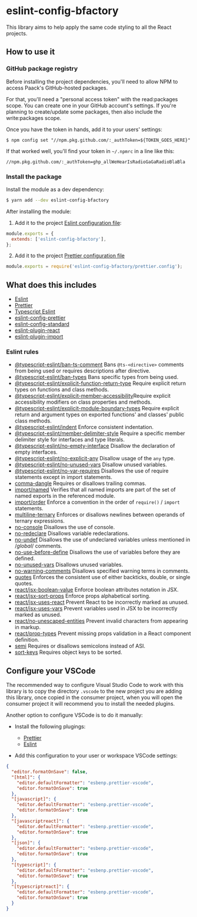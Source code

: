 # eslint-config-bfactory

This library aims to help apply the same code styling to all the React projects.

## How to use it

### GitHub package registry

Before installing the project dependencies, you'll need to allow NPM to access
Paack's GitHub-hosted packages.

For that, you'll need a "personal access token" with the read:packages scope.
You can create one in your GitHub account's settings. If you're planning to
create/update some packages, then also include the write:packages scope.

Once you have the token in hands, add it to your users' settings:

```
$ npm config set "//npm.pkg.github.com/:_authToken=${TOKEN_GOES_HERE}"
```

If that worked well, you'll find your token in `~/.npmrc` in a line like this:

```
//npm.pkg.github.com/:_authToken=ghp_allWeHearIsRadioGaGaRadioBlaBla
```

### Install the package

Install the module as a dev dependency:

```bash
$ yarn add --dev eslint-config-bfactory
```

After installing the module:

1. Add it to the project [Eslint configuration file](https://eslint.org/docs/user-guide/configuring/configuration-files#configuration-file-formats):

```javascript
module.exports = {
  extends: ['eslint-config-bfactory'],
};
```

2. Add it to the project [Prettier configuration file](https://prettier.io/docs/en/configuration.html)

```javascript
module.exports = require('eslint-config-bfactory/prettier.config');
```

## What does this includes

- [Eslint](https://eslint.org/docs/user-guide/getting-started)
- [Prettier](https://prettier.io/docs/en/index.html)
- [Typescript Eslint](https://typescript-eslint.io/)
- [eslint-config-prettier](https://github.com/prettier/eslint-config-prettier)
- [eslint-config-standard](https://github.com/standard/eslint-config-standard)
- [eslint-plugin-react](https://github.com/yannickcr/eslint-plugin-react)
- [eslint-plugin-import](https://github.com/import-js/eslint-plugin-import)

### Eslint rules

- [@typescript-eslint/ban-ts-comment](https://typescript-eslint.io/rules/ban-ts-comment) Bans `@ts-<directive>` comments from being used or requires descriptions after directive.
- [@typescript-eslint/ban-types](https://typescript-eslint.io/rules/ban-types) Bans specific types from being used.
- [@typescript-eslint/explicit-function-return-type](https://typescript-eslint.io/rules/explicit-function-return-type) Require explicit return types on functions and class methods.
- [@typescript-eslint/explicit-member-accessibility](https://typescript-eslint.io/rules/explicit-member-accessibility)Require explicit accessibility modifiers on class properties and methods.
- [@typescript-eslint/explicit-module-boundary-types](https://typescript-eslint.io/rules/explicit-module-boundary-types) Require explicit return and argument types on exported functions' and classes' public class methods.
- [@typescript-eslint/indent](https://typescript-eslint.io/rules/indent) Enforce consistent indentation.
- [@typescript-eslint/member-delimiter-style](https://typescript-eslint.io/rules/member-delimiter-style) Require a specific member delimiter style for interfaces and type literals.
- [@typescript-eslint/no-empty-interface](https://typescript-eslint.io/rules/no-empty-interface) Disallow the declaration of empty interfaces.
- [@typescript-eslint/no-explicit-any](https://typescript-eslint.io/rules/no-explicit-any) Disallow usage of the `any` type.
- [@typescript-eslint/no-unused-vars](https://typescript-eslint.io/rules/no-unused-vars) Disallow unused variables.
- [@typescript-eslint/no-var-requires](https://typescript-eslint.io/rules/no-var-requires) Disallows the use of require statements except in import statements.
- [comma-dangle](https://eslint.org/docs/rules/comma-dangle) Requires or disallows trailing commas.
- [import/named](https://github.com/import-js/eslint-plugin-import/blob/main/docs/rules/named.md) Verifies that all named imports are part of the set of named exports in the referenced module.
- [import/order](https://github.com/import-js/eslint-plugin-import/blob/main/docs/rules/order.md) Enforce a convention in the order of `require()` / `import` statements.
- [multiline-ternary](https://eslint.org/docs/rules/multiline-ternary) Enforces or disallows newlines between operands of ternary expressions.
- [no-console](https://eslint.org/docs/rules/no-console#no-console) Disallows the use of console.
- [no-redeclare](https://eslint.org/docs/rules/no-redeclare#no-redeclare) Disallows variable redeclarations.
- [no-undef](https://eslint.org/docs/rules/no-undef#no-undef) Disallows the use of undeclared variables unless mentioned in /_global_/ comments.
- [no-use-before-define](https://eslint.org/docs/rules/no-use-before-define#no-use-before-define) Disallows the use of variables before they are defined.
- [no-unused-vars](https://eslint.org/docs/rules/no-unused-vars#no-unused-vars) Disallows unused variables.
- [no-warning-comments](https://eslint.org/docs/rules/no-warning-comments#no-warning-comments) Disallows specified warning terms in comments.
- [quotes](https://eslint.org/docs/rules/quotes#quotes) Enforces the consistent use of either backticks, double, or single quotes.
- [react/jsx-boolean-value](https://github.com/yannickcr/eslint-plugin-react/blob/master/docs/rules/jsx-boolean-value.md) Enforce boolean attributes notation in JSX.
- [react/jsx-sort-props](https://github.com/yannickcr/eslint-plugin-react/blob/master/docs/rules/jsx-sort-props.md) Enforce props alphabetical sorting.
- [react/jsx-uses-react](https://github.com/yannickcr/eslint-plugin-react/blob/master/docs/rules/jsx-uses-react.md) Prevent React to be incorrectly marked as unused.
- [react/jsx-uses-vars](https://github.com/yannickcr/eslint-plugin-react/blob/master/docs/rules/jsx-uses-vars.md) Prevent variables used in JSX to be incorrectly marked as unused.
- [react/no-unescaped-entities](https://github.com/yannickcr/eslint-plugin-react/blob/master/docs/rules/no-unescaped-entities.md) Prevent invalid characters from appearing in markup.
- [react/prop-types](https://github.com/yannickcr/eslint-plugin-react/blob/master/docs/rules/prop-types.md) Prevent missing props validation in a React component definition.
- [semi](https://eslint.org/docs/rules/semi#semi) Requires or disallows semicolons instead of ASI.
- [sort-keys](https://eslint.org/docs/rules/sort-keys#sort-keys) Requires object keys to be sorted.

## Configure your VSCode

The recommended way to configure Visual Studio Code to work with this library is
to copy the directory `.vscode` to the new project you are adding this library,
once copied in the consumer project, when you will open the consumer project it will
recommend you to install the needed plugins.

Another option to configure VSCode is to do it manually:

- Install the following plugings:

  - [Prettier](https://prettier.io/docs/en/editors.html#visual-studio-code)
  - [Eslint](https://marketplace.visualstudio.com/items?itemName=dbaeumer.vscode-eslint)

- Add this configuration to your user or workspace VSCode settings:

```json
{
  "editor.formatOnSave": false,
  "[html]": {
    "editor.defaultFormatter": "esbenp.prettier-vscode",
    "editor.formatOnSave": true
  },
  "[javascript]": {
    "editor.defaultFormatter": "esbenp.prettier-vscode",
    "editor.formatOnSave": true
  },
  "[javascriptreact]": {
    "editor.defaultFormatter": "esbenp.prettier-vscode",
    "editor.formatOnSave": true
  },
  "[json]": {
    "editor.defaultFormatter": "esbenp.prettier-vscode",
    "editor.formatOnSave": true
  },
  "[typescript]": {
    "editor.defaultFormatter": "esbenp.prettier-vscode",
    "editor.formatOnSave": true
  },
  "[typescriptreact]": {
    "editor.defaultFormatter": "esbenp.prettier-vscode",
    "editor.formatOnSave": true
  }
}
```
